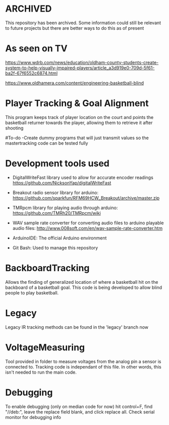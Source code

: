 # ARCHIVED
This repository has been archived. Some information could still be relevant to future projects but there are better ways to do this as of present

# As seen on TV
https://www.wdrb.com/news/education/oldham-county-students-create-system-to-help-visually-impaired-players/article_a3d919e0-709d-5f61-ba2f-67f6552c6874.html

https://www.oldhamera.com/content/engineering-basketball-blind

# Player Tracking & Goal Alignment
This program keeps track of player location on the court and points the basketball returner towards the player, allowing them to retrieve it after shooting

#To-do
-Create dummy programs that will just transmit values so the mastertracking code can be tested fully



# Development tools used
- DigitalWriteFast library used to allow for accurate encoder readings https://github.com/NicksonYap/digitalWriteFast

- Breakout radio sensor library for arduino: https://github.com/sparkfun/RFM69HCW_Breakout/archive/master.zip

- TMRpcm library for playing audio through arduino: https://github.com/TMRh20/TMRpcm/wiki

- WAV sample rate converter for converting audio files to arduino playable audio files: http://www.008soft.com/en/wav-sample-rate-converter.htm

- ArduinoIDE: The official Arduino environment

- Git Bash: Used to manage this repository

# BackboardTracking
Allows the finding of generalized location of where a basketball hit on the backboard of a basketball goal.
This code is being developed to allow blind people to play basketball.

# Legacy
Legacy IR tracking methods can be found in the 'legacy' branch now

# VoltageMeasuring
Tool provided in folder to measure voltages from the analog pin a sensor is connected to. Tracking code is independant of this file. In other words, this isn't needed to run the main code.

# Debugging
To enable debugging (only on median code for now) hit control+F, find "//deb:", leave the replace field blank, and click replace all. Check serial monitor for debugging info
